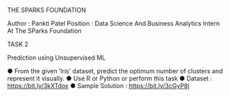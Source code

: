 THE SPARKS FOUNDATION 

Author : Pankti Patel
Position : Data Science And Business Analytics Intern At The SParks Foundation

TASK 2

Prediction using Unsupervised ML

● From the given ‘Iris’ dataset, predict the optimum number of clusters and represent it visually.
● Use R or Python or perform this task
● Dataset : https://bit.ly/3kXTdox
● Sample Solution : https://bit.ly/3cGyP8j
